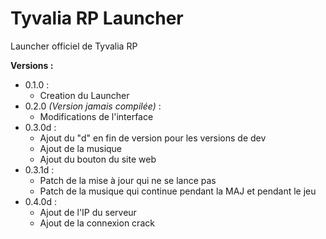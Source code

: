# Tyvalia RP Launcher

Launcher officiel de Tyvalia RP



**Versions :**

- 0.1.0 :
  - Creation du Launcher
- 0.2.0 *(Version jamais compilée)* :
  - Modifications de l'interface
- 0.3.0d :
  - Ajout du "d" en fin de version pour les versions de dev
  - Ajout de la musique
  - Ajout du bouton du site web
- 0.3.1d :
  - Patch de la mise à jour qui ne se lance pas
  - Patch de la musique qui continue pendant la MAJ et pendant le jeu
- 0.4.0d :
  - Ajout de l'IP du serveur
  - Ajout de la connexion crack